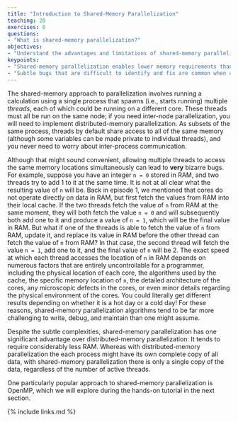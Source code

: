 ```yaml
---
title: "Introduction to Shared-Memory Parallelization"
teaching: 20
exercises: 0
questions:
- "What is shared-memory parallelization?"
objectives:
- "Understand the advantages and limitations of shared-memory parallelization."
keypoints:
- "Shared-memory parallelization enables lower memory requirements than distributed-memory parallelization."
- "Subtle bugs that are difficult to identify and fix are common when using shared-memory parallelization."
---
```


The shared-memory approach to parallelization involves running a calculation using a single process that spawns (i.e., starts running) multiple *threads*, each of which could be running on a different core.
These threads must all be run on the same node; if you need inter-node parallelization, you will need to implement distributed-memory parallelization.
As subsets of the same process, threads by default share access to all of the same memory (although some variables can be made private to individual threads), and you never need to worry about inter-process communication.

Although that might sound convenient, allowing multiple threads to access the same memory locations simultaneously can lead to **very** bizarre bugs.
For example, suppose you have an integer `n = 0` stored in RAM, and two threads try to add 1 to it at the same time.
It is not at all clear what the resulting value of `n` will be.
Back in episode 1, we mentioned that cores do not operate directly on data in RAM, but first fetch the values from RAM into their local cache.
If the two threads fetch the value of `n` from RAM at the same moment, they will both fetch the value `n = 0` and will subsequently both add one to it and produce a value of `n = 1`, which will be the final value in RAM.
But what if one of the threads is able to fetch the value of `n` from RAM, update it, and replace its value in RAM before the other thread can fetch the value of `n` from RAM?
In that case, the second thread will fetch the value `n = 1`, add one to it, and the final value of `n` will be 2.
The exact speed at which each thread accesses the location of `n` in RAM depends on numerous factors that are entirely uncontrollable for a programmer, including the physical location of each core, the algorithms used by the cache, the specific memory location of `n`, the detailed architecture of the cores, any microscopic defects in the cores, or even minor details regarding the physical environment of the cores.
You could literally get different results depending on whether it is a hot day or a cold day!
For these reasons, shared-memory parallelization algorithms tend to be far more challenging to write, debug, and maintain than one might assume.

Despite the subtle complexities, shared-memory parallelization has one significant advantage over distributed-memory parallelization: It tends to require considerably less RAM.
Whereas with distributed-memory parallelization the each process might have its own complete copy of all data, with shared-memory parallelization there is only a single copy of the data, regardless of the number of active threads.

One particularly popular approach to shared-memory parallelization is OpenMP, which we will explore during the hands-on tutorial in the next section.

{% include links.md %}

